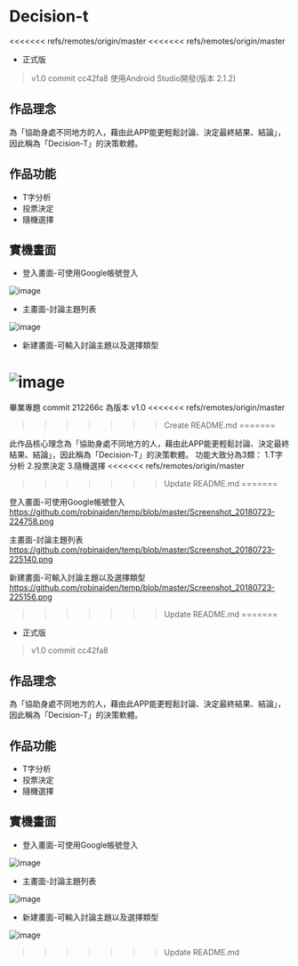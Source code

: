 # Decision-t
<<<<<<< refs/remotes/origin/master
<<<<<<< refs/remotes/origin/master
* 正式版
>v1.0 commit cc42fa8
>使用Android Studio開發(版本 2.1.2)

## 作品理念
為「協助身處不同地方的人，藉由此APP能更輕鬆討論、決定最終結果、結論」，因此稱為「Decision-T」的決策軟體。

## 作品功能
* T字分析
* 投票決定
* 隨機選擇

## 實機畫面

* 登入畫面-可使用Google帳號登入

![image](https://github.com/robinaiden/temp/blob/master/001.png)

* 主畫面-討論主題列表

![image](https://github.com/robinaiden/temp/blob/master/002.png)

* 新建畫面-可輸入討論主題以及選擇類型

![image](https://github.com/robinaiden/temp/blob/master/003.png)
=======
畢業專題
commit 212266c 為版本 v1.0
<<<<<<< refs/remotes/origin/master
>>>>>>> Create README.md
=======

此作品核心理念為「協助身處不同地方的人，藉由此APP能更輕鬆討論、決定最終結果、結論」，因此稱為「Decision-T」的決策軟體。
功能大致分為3類：
1.T字分析
2.投票決定
3.隨機選擇
<<<<<<< refs/remotes/origin/master
>>>>>>> Update README.md
=======

登入畫面-可使用Google帳號登入
https://github.com/robinaiden/temp/blob/master/Screenshot_20180723-224758.png

主畫面-討論主題列表
https://github.com/robinaiden/temp/blob/master/Screenshot_20180723-225140.png

新建畫面-可輸入討論主題以及選擇類型
https://github.com/robinaiden/temp/blob/master/Screenshot_20180723-225156.png
>>>>>>> Update README.md
=======
* 正式版
>v1.0 commit cc42fa8

## 作品理念
為「協助身處不同地方的人，藉由此APP能更輕鬆討論、決定最終結果、結論」，因此稱為「Decision-T」的決策軟體。

## 作品功能
* T字分析
* 投票決定
* 隨機選擇

## 實機畫面

* 登入畫面-可使用Google帳號登入

![image](https://github.com/robinaiden/temp/blob/master/001.png)

* 主畫面-討論主題列表

![image](https://github.com/robinaiden/temp/blob/master/002.png)

* 新建畫面-可輸入討論主題以及選擇類型

![image](https://github.com/robinaiden/temp/blob/master/003.png)
>>>>>>> Update README.md
